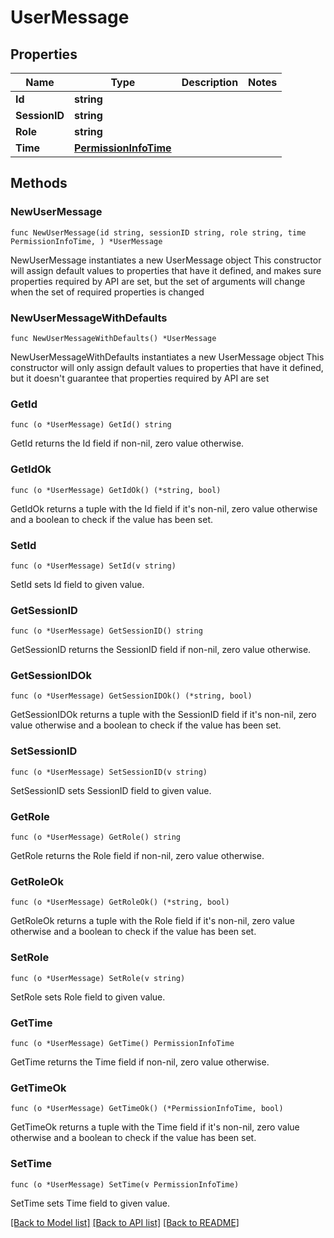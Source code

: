 # UserMessage

## Properties

Name | Type | Description | Notes
------------ | ------------- | ------------- | -------------
**Id** | **string** |  | 
**SessionID** | **string** |  | 
**Role** | **string** |  | 
**Time** | [**PermissionInfoTime**](PermissionInfoTime.md) |  | 

## Methods

### NewUserMessage

`func NewUserMessage(id string, sessionID string, role string, time PermissionInfoTime, ) *UserMessage`

NewUserMessage instantiates a new UserMessage object
This constructor will assign default values to properties that have it defined,
and makes sure properties required by API are set, but the set of arguments
will change when the set of required properties is changed

### NewUserMessageWithDefaults

`func NewUserMessageWithDefaults() *UserMessage`

NewUserMessageWithDefaults instantiates a new UserMessage object
This constructor will only assign default values to properties that have it defined,
but it doesn't guarantee that properties required by API are set

### GetId

`func (o *UserMessage) GetId() string`

GetId returns the Id field if non-nil, zero value otherwise.

### GetIdOk

`func (o *UserMessage) GetIdOk() (*string, bool)`

GetIdOk returns a tuple with the Id field if it's non-nil, zero value otherwise
and a boolean to check if the value has been set.

### SetId

`func (o *UserMessage) SetId(v string)`

SetId sets Id field to given value.


### GetSessionID

`func (o *UserMessage) GetSessionID() string`

GetSessionID returns the SessionID field if non-nil, zero value otherwise.

### GetSessionIDOk

`func (o *UserMessage) GetSessionIDOk() (*string, bool)`

GetSessionIDOk returns a tuple with the SessionID field if it's non-nil, zero value otherwise
and a boolean to check if the value has been set.

### SetSessionID

`func (o *UserMessage) SetSessionID(v string)`

SetSessionID sets SessionID field to given value.


### GetRole

`func (o *UserMessage) GetRole() string`

GetRole returns the Role field if non-nil, zero value otherwise.

### GetRoleOk

`func (o *UserMessage) GetRoleOk() (*string, bool)`

GetRoleOk returns a tuple with the Role field if it's non-nil, zero value otherwise
and a boolean to check if the value has been set.

### SetRole

`func (o *UserMessage) SetRole(v string)`

SetRole sets Role field to given value.


### GetTime

`func (o *UserMessage) GetTime() PermissionInfoTime`

GetTime returns the Time field if non-nil, zero value otherwise.

### GetTimeOk

`func (o *UserMessage) GetTimeOk() (*PermissionInfoTime, bool)`

GetTimeOk returns a tuple with the Time field if it's non-nil, zero value otherwise
and a boolean to check if the value has been set.

### SetTime

`func (o *UserMessage) SetTime(v PermissionInfoTime)`

SetTime sets Time field to given value.



[[Back to Model list]](../README.md#documentation-for-models) [[Back to API list]](../README.md#documentation-for-api-endpoints) [[Back to README]](../README.md)


